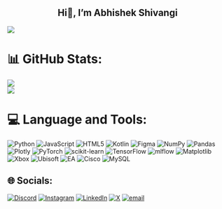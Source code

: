 ## <center>Hi👋, I’m Abhishek Shivangi </center>


[![](https://visitcount.itsvg.in/api?id=abhishek-069&icon=1&color=0)](https://visitcount.itsvg.in)


# 📊 GitHub Stats:
![](https://github-readme-stats.vercel.app/api?username=abhishek-069&theme=github_dark&hide_border=false&include_all_commits=true&count_private=true)<br/>
![](https://nirzak-streak-stats.vercel.app/?user=abhishek-069&theme=github_dark&hide_border=false)<br/>



# 💻 Language and Tools:
![Python](https://img.shields.io/badge/python-3670A0?style=plastic&logo=python&logoColor=ffdd54) ![JavaScript](https://img.shields.io/badge/javascript-%23323330.svg?style=plastic&logo=javascript&logoColor=%23F7DF1E) ![HTML5](https://img.shields.io/badge/html5-%23E34F26.svg?style=plastic&logo=html5&logoColor=white) ![Kotlin](https://img.shields.io/badge/kotlin-%237F52FF.svg?style=plastic&logo=kotlin&logoColor=white) ![Figma](https://img.shields.io/badge/figma-%23F24E1E.svg?style=plastic&logo=figma&logoColor=white) ![NumPy](https://img.shields.io/badge/numpy-%23013243.svg?style=plastic&logo=numpy&logoColor=white) ![Pandas](https://img.shields.io/badge/pandas-%23150458.svg?style=plastic&logo=pandas&logoColor=white) ![Plotly](https://img.shields.io/badge/Plotly-%233F4F75.svg?style=plastic&logo=plotly&logoColor=white) ![PyTorch](https://img.shields.io/badge/PyTorch-%23EE4C2C.svg?style=plastic&logo=PyTorch&logoColor=white) ![scikit-learn](https://img.shields.io/badge/scikit--learn-%23F7931E.svg?style=plastic&logo=scikit-learn&logoColor=white) ![TensorFlow](https://img.shields.io/badge/TensorFlow-%23FF6F00.svg?style=plastic&logo=TensorFlow&logoColor=white) ![mlflow](https://img.shields.io/badge/mlflow-%23d9ead3.svg?style=plastic&logo=numpy&logoColor=blue) ![Matplotlib](https://img.shields.io/badge/Matplotlib-%23ffffff.svg?style=plastic&logo=Matplotlib&logoColor=black) ![Xbox](https://img.shields.io/badge/xbox-%23107C10.svg?style=plastic&logo=xbox&logoColor=white) ![Ubisoft](https://img.shields.io/badge/Ubisoft-%23F5F5F5.svg?style=plastic&logo=Ubisoft&logoColor=black) ![EA](https://img.shields.io/badge/ea-%23000000.svg?style=plastic&logo=ea&logoColor=white) ![Cisco](https://img.shields.io/badge/cisco-%23049fd9.svg?style=plastic&logo=cisco&logoColor=black) ![MySQL](https://img.shields.io/badge/mysql-4479A1.svg?style=plastic&logo=mysql&logoColor=white)


## 🌐 Socials:
[![Discord](https://img.shields.io/badge/Discord-%237289DA.svg?logo=discord&logoColor=white)](https://discord.gg/https://discord.gg/kqY3esz3) [![Instagram](https://img.shields.io/badge/Instagram-%23E4405F.svg?logo=Instagram&logoColor=white)](https://instagram.com/abhishek_shivangi_) [![LinkedIn](https://img.shields.io/badge/LinkedIn-%230077B5.svg?logo=linkedin&logoColor=white)](https://linkedin.com/in/https://www.linkedin.com/in/abhishek-shivangi-aa4405355/) [![X](https://img.shields.io/badge/X-black.svg?logo=X&logoColor=white)](https://x.com/https://x.com/AbhishekS069) [![email](https://img.shields.io/badge/Email-D14836?logo=gmail&logoColor=white)](mailto:abhishekshivangi03@gmail.com) 



<!-- Proudly created with GPRM ( https://gprm.itsvg.in ) -->
